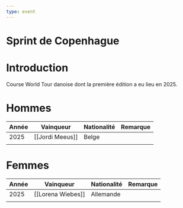 ```yaml
---
type: event
---
```


# Sprint de Copenhague

# Introduction

Course World Tour danoise dont la première édition a eu lieu en 2025.

# Hommes

| Année | Vainqueur       | Nationalité | Remarque |
| ----- | --------------- | ----------- | -------- |
| 2025  | [[Jordi Meeus]] | Belge       |          |
|       |                 |             |          |
# Femmes

| Année | Vainqueur         | Nationalité | Remarque |
| ----- | ----------------- | ----------- | -------- |
| 2025  | [[Lorena Wiebes]] | Allemande   |          |
|       |                   |             |          |
